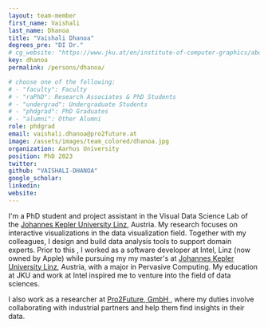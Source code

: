 ```yaml
---
layout: team-member
first_name: Vaishali
last_name: Dhanoa
title: "Vaishali Dhanoa"
degrees_pre: "DI Dr."
# cg_website: "https://www.jku.at/en/institute-of-computer-graphics/about-us/team/klaus-eckelt/" #remove to show person directly on data-vis page
key: dhanoa
permalink: /persons/dhanoa/

# choose one of the following: 
# - "faculty": Faculty
# - "raPhD": Research Associates & PhD Students
# - "undergrad": Undergraduate Students
# - "phdgrad": PhD Graduates
# - "alumni": Other Alumni
role: phdgrad
email: vaishali.dhanoa@pro2future.at
image: /assets/images/team_colored/dhanoa.jpg
organization: Aarhus University
position: PhD 2023
twitter:
github: "VAISHALI-DHANOA"
google_scholar:
linkedin:
website:
---
```


<p>
  I'm a PhD student and project assistant in the Visual Data Science Lab of the <a href="https://www.jku.at/en/">Johannes Kepler University Linz</a>, Austria.
  My research focuses on interactive visualizations in the data visualization field. Together with my colleagues, I design and build data analysis tools to support domain experts.
  Prior to this , I worked as a software developer at Intel, Linz (now owned by Apple) while pursuing my my master's at <a href="https://www.jku.at/en/">Johannes Kepler University Linz</a>, Austria, with a major in Pervasive Computing. My education at JKU and work at Intel inspired me to venture into the field of data sciences.
</p>
<p>
 I also work as a researcher at <a href = "https://pro2future.at/about-us-de/"> Pro2Future, GmbH </a>, where my duties involve collaborating with industrial partners and help them find insights in their data.
</p>